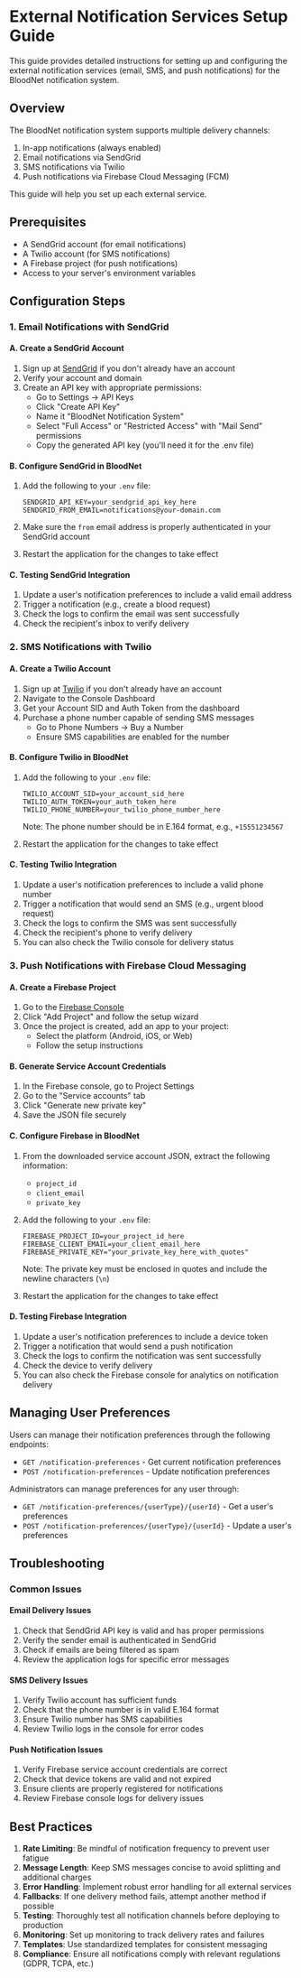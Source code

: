 # External Notification Services Setup Guide

This guide provides detailed instructions for setting up and configuring the external notification services (email, SMS, and push notifications) for the BloodNet notification system.

## Overview

The BloodNet notification system supports multiple delivery channels:
1. In-app notifications (always enabled)
2. Email notifications via SendGrid
3. SMS notifications via Twilio
4. Push notifications via Firebase Cloud Messaging (FCM)

This guide will help you set up each external service.

## Prerequisites

- A SendGrid account (for email notifications)
- A Twilio account (for SMS notifications)
- A Firebase project (for push notifications)
- Access to your server's environment variables

## Configuration Steps

### 1. Email Notifications with SendGrid

#### A. Create a SendGrid Account

1. Sign up at [SendGrid](https://sendgrid.com/) if you don't already have an account
2. Verify your account and domain
3. Create an API key with appropriate permissions:
   - Go to Settings → API Keys
   - Click "Create API Key"
   - Name it "BloodNet Notification System"
   - Select "Full Access" or "Restricted Access" with "Mail Send" permissions
   - Copy the generated API key (you'll need it for the .env file)

#### B. Configure SendGrid in BloodNet

1. Add the following to your `.env` file:
   ```
   SENDGRID_API_KEY=your_sendgrid_api_key_here
   SENDGRID_FROM_EMAIL=notifications@your-domain.com
   ```

2. Make sure the `from` email address is properly authenticated in your SendGrid account

3. Restart the application for the changes to take effect

#### C. Testing SendGrid Integration

1. Update a user's notification preferences to include a valid email address
2. Trigger a notification (e.g., create a blood request)
3. Check the logs to confirm the email was sent successfully
4. Check the recipient's inbox to verify delivery

### 2. SMS Notifications with Twilio

#### A. Create a Twilio Account

1. Sign up at [Twilio](https://www.twilio.com/) if you don't already have an account
2. Navigate to the Console Dashboard
3. Get your Account SID and Auth Token from the dashboard
4. Purchase a phone number capable of sending SMS messages
   - Go to Phone Numbers → Buy a Number
   - Ensure SMS capabilities are enabled for the number

#### B. Configure Twilio in BloodNet

1. Add the following to your `.env` file:
   ```
   TWILIO_ACCOUNT_SID=your_account_sid_here
   TWILIO_AUTH_TOKEN=your_auth_token_here
   TWILIO_PHONE_NUMBER=your_twilio_phone_number_here
   ```
   
   Note: The phone number should be in E.164 format, e.g., `+15551234567`

2. Restart the application for the changes to take effect

#### C. Testing Twilio Integration

1. Update a user's notification preferences to include a valid phone number
2. Trigger a notification that would send an SMS (e.g., urgent blood request)
3. Check the logs to confirm the SMS was sent successfully
4. Check the recipient's phone to verify delivery
5. You can also check the Twilio console for delivery status

### 3. Push Notifications with Firebase Cloud Messaging

#### A. Create a Firebase Project

1. Go to the [Firebase Console](https://console.firebase.google.com/)
2. Click "Add Project" and follow the setup wizard
3. Once the project is created, add an app to your project:
   - Select the platform (Android, iOS, or Web)
   - Follow the setup instructions

#### B. Generate Service Account Credentials

1. In the Firebase console, go to Project Settings
2. Go to the "Service accounts" tab
3. Click "Generate new private key"
4. Save the JSON file securely

#### C. Configure Firebase in BloodNet

1. From the downloaded service account JSON, extract the following information:
   - `project_id`
   - `client_email`
   - `private_key`

2. Add the following to your `.env` file:
   ```
   FIREBASE_PROJECT_ID=your_project_id_here
   FIREBASE_CLIENT_EMAIL=your_client_email_here
   FIREBASE_PRIVATE_KEY="your_private_key_here_with_quotes"
   ```
   
   Note: The private key must be enclosed in quotes and include the newline characters (`\n`)

3. Restart the application for the changes to take effect

#### D. Testing Firebase Integration

1. Update a user's notification preferences to include a device token
2. Trigger a notification that would send a push notification
3. Check the logs to confirm the notification was sent successfully
4. Check the device to verify delivery
5. You can also check the Firebase console for analytics on notification delivery

## Managing User Preferences

Users can manage their notification preferences through the following endpoints:

- `GET /notification-preferences` - Get current notification preferences
- `POST /notification-preferences` - Update notification preferences

Administrators can manage preferences for any user through:

- `GET /notification-preferences/{userType}/{userId}` - Get a user's preferences
- `POST /notification-preferences/{userType}/{userId}` - Update a user's preferences

## Troubleshooting

### Common Issues

#### Email Delivery Issues

1. Check that SendGrid API key is valid and has proper permissions
2. Verify the sender email is authenticated in SendGrid
3. Check if emails are being filtered as spam
4. Review the application logs for specific error messages

#### SMS Delivery Issues

1. Verify Twilio account has sufficient funds
2. Check that the phone number is in valid E.164 format
3. Ensure Twilio number has SMS capabilities
4. Review Twilio logs in the console for error codes

#### Push Notification Issues

1. Verify Firebase service account credentials are correct
2. Check that device tokens are valid and not expired
3. Ensure clients are properly registered for notifications
4. Review Firebase console logs for delivery issues

## Best Practices

1. **Rate Limiting**: Be mindful of notification frequency to prevent user fatigue
2. **Message Length**: Keep SMS messages concise to avoid splitting and additional charges
3. **Error Handling**: Implement robust error handling for all external services
4. **Fallbacks**: If one delivery method fails, attempt another method if possible
5. **Testing**: Thoroughly test all notification channels before deploying to production
6. **Monitoring**: Set up monitoring to track delivery rates and failures
7. **Templates**: Use standardized templates for consistent messaging
8. **Compliance**: Ensure all notifications comply with relevant regulations (GDPR, TCPA, etc.)
